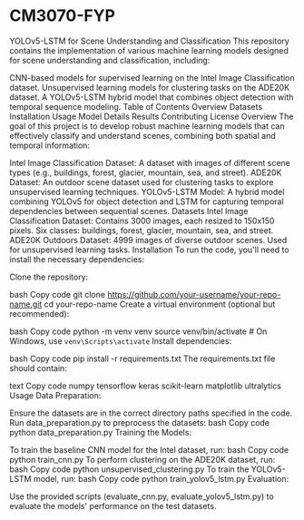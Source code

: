 # CM3070-FYP
YOLOv5-LSTM for Scene Understanding and Classification
This repository contains the implementation of various machine learning models designed for scene understanding and classification, including:

CNN-based models for supervised learning on the Intel Image Classification dataset.
Unsupervised learning models for clustering tasks on the ADE20K dataset.
A YOLOv5-LSTM hybrid model that combines object detection with temporal sequence modeling.
Table of Contents
Overview
Datasets
Installation
Usage
Model Details
Results
Contributing
License
Overview
The goal of this project is to develop robust machine learning models that can effectively classify and understand scenes, combining both spatial and temporal information:

Intel Image Classification Dataset: A dataset with images of different scene types (e.g., buildings, forest, glacier, mountain, sea, and street).
ADE20K Dataset: An outdoor scene dataset used for clustering tasks to explore unsupervised learning techniques.
YOLOv5-LSTM Model: A hybrid model combining YOLOv5 for object detection and LSTM for capturing temporal dependencies between sequential scenes.
Datasets
Intel Image Classification Dataset:
Contains 3000 images, each resized to 150x150 pixels.
Six classes: buildings, forest, glacier, mountain, sea, and street.
ADE20K Outdoors Dataset:
4999 images of diverse outdoor scenes.
Used for unsupervised learning tasks.
Installation
To run the code, you'll need to install the necessary dependencies:

Clone the repository:

bash
Copy code
git clone https://github.com/your-username/your-repo-name.git
cd your-repo-name
Create a virtual environment (optional but recommended):

bash
Copy code
python -m venv venv
source venv/bin/activate  # On Windows, use `venv\Scripts\activate`
Install dependencies:

bash
Copy code
pip install -r requirements.txt
The requirements.txt file should contain:

text
Copy code
numpy
tensorflow
keras
scikit-learn
matplotlib
ultralytics
Usage
Data Preparation:

Ensure the datasets are in the correct directory paths specified in the code.
Run data_preparation.py to preprocess the datasets:
bash
Copy code
python data_preparation.py
Training the Models:

To train the baseline CNN model for the Intel dataset, run:
bash
Copy code
python train_cnn.py
To perform clustering on the ADE20K dataset, run:
bash
Copy code
python unsupervised_clustering.py
To train the YOLOv5-LSTM model, run:
bash
Copy code
python train_yolov5_lstm.py
Evaluation:

Use the provided scripts (evaluate_cnn.py, evaluate_yolov5_lstm.py) to evaluate the models' performance on the test datasets.
